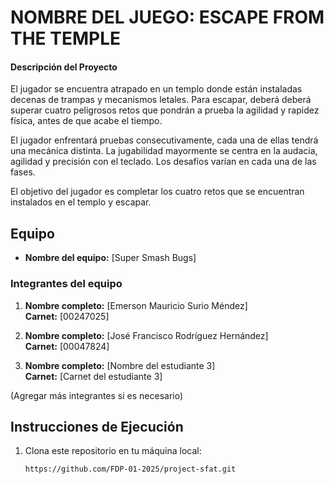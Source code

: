 # NOMBRE DEL JUEGO: ESCAPE FROM THE TEMPLE

#### Descripción del Proyecto

El jugador se encuentra atrapado en un templo donde están instaladas decenas de trampas y mecanismos letales. Para escapar, deberá deberá superar cuatro peligrosos retos que pondrán a prueba la agilidad y rapidez física, antes de que acabe el tiempo.

El jugador enfrentará pruebas consecutivamente, cada una de ellas tendrá una mecánica distinta. La jugabilidad mayormente se centra en la audacia, agilidad y precisión con el teclado. Los desafíos varían en cada una de las fases.

El objetivo del jugador es completar los cuatro retos que se encuentran instalados en el templo y escapar.

## Equipo

- **Nombre del equipo:** [Super Smash Bugs]

### Integrantes del equipo

1. **Nombre completo:** [Emerson Mauricio Surio Méndez]  
   **Carnet:** [00247025]

2. **Nombre completo:** [José Francisco Rodríguez Hernández]  
   **Carnet:** [00047824]

3. **Nombre completo:** [Nombre del estudiante 3]  
   **Carnet:** [Carnet del estudiante 3]

(Agregar más integrantes si es necesario)

## Instrucciones de Ejecución

1. Clona este repositorio en tu máquina local:
   ```bash
   https://github.com/FDP-01-2025/project-sfat.git
